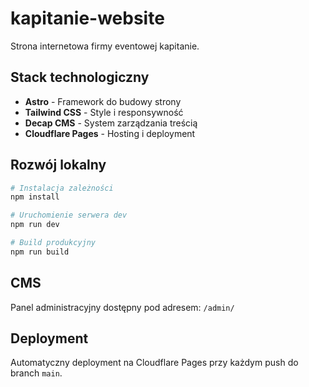 # kapitanie-website

Strona internetowa firmy eventowej kapitanie.

## Stack technologiczny
- **Astro** - Framework do budowy strony
- **Tailwind CSS** - Style i responsywność
- **Decap CMS** - System zarządzania treścią
- **Cloudflare Pages** - Hosting i deployment

## Rozwój lokalny

```bash
# Instalacja zależności
npm install

# Uruchomienie serwera dev
npm run dev

# Build produkcyjny
npm run build
```

## CMS
Panel administracyjny dostępny pod adresem: `/admin/`

## Deployment
Automatyczny deployment na Cloudflare Pages przy każdym push do branch `main`.
